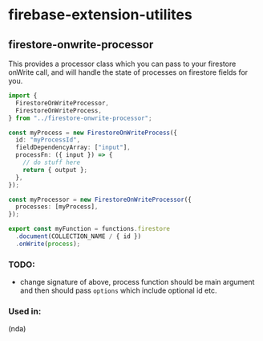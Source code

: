 # firebase-extension-utilites

## firestore-onwrite-processor

This provides a processor class which you can pass to your firestore onWrite call, and will handle the state of processes on firestore fields for you.

```typescript
import {
  FirestoreOnWriteProcessor,
  FirestoreOnWriteProcess,
} from "../firestore-onwrite-processor";

const myProcess = new FirestoreOnWriteProcess({
  id: "myProcessId",
  fieldDependencyArray: ["input"],
  processFn: ({ input }) => {
    // do stuff here
    return { output };
  },
});

const myProcessor = new FirestoreOnWriteProcessor({
  processes: [myProcess],
});

export const myFunction = functions.firestore
  .document(COLLECTION_NAME / { id })
  .onWrite(process);
```

### TODO:

- change signature of above, process function should be main argument and then should pass `options` which include optional id etc.

### Used in:

(nda)
